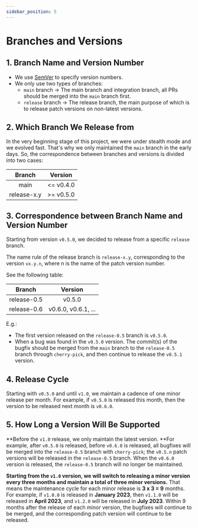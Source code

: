 ```yaml
---
sidebar_position: 5
---
```


# Branches and Versions

## 1. Branch Name and Version Number

- We use [SemVer](https://semver.org) to specify version numbers.
- We only use two types of branches:
  - `main` branch -> The main branch and integration branch, all PRs should be merged into the `main` branch first.
  - `release` branch -> The release branch, the main purpose of which is to release patch versions on non-latest versions.

## 2. Which Branch We Release from

In the very beginning stage of this project, we were under stealth mode and we evolved fast. That's why we only maintained the `main` branch in the early days. So, the correspondence between branches and versions is divided into two cases:

|    Branch   |   Version  |
| :---------: | :---------:|
|     main    | <= v0.4.0  |
| release-x.y | >= v0.5.0  |

## 3. Correspondence between Branch Name and Version Number

Starting from version `v0.5.0`, we decided to release from a specific `release` branch.

The name rule of the release branch is `release-x.y`, corresponding to the version `vx.y.n`, where n is the name of the patch version number.

See the following table:

|   Branch    |   Version  |
| :---------: | :---------:|
| release-0.5 | v0.5.0     |
| release-0.6 | v0.6.0, v0.6.1, ...  |

E.g.:

- The first version released on the `release-0.5` branch is `v0.5.0`.
- When a bug was found in the `v0.5.0` version. The commit(s) of the bugfix should be merged from the `main` branch to the `release-0.5` branch through `cherry-pick`, and then continue to release the `v0.5.1` version.

## 4. Release Cycle

Starting with `v0.5.0` and until `v1.0`, we maintain a cadence of one minor release per month. For example, if `v0.5.0` is released this month, then the version to be released next month is `v0.6.0`.

## 5. How Long a Version Will Be Supported

**Before the `v1.0` release, we only maintain the latest version. **For example, after `v0.5.0` is released, before `v0.6.0` is released, all bugfixes will be merged into the `release-0.5` branch with `cherry-pick`;  the `v0.5.n` patch versions will be released in the `release-0.5` branch. When the `v0.6.0` version is released, the `release-0.5` branch will no longer be maintained.

**Starting from the `v1.0` version, we will switch to releasing a minor version every three months and maintain a total of three minor versions.** That means the maintenance cycle for each minor release is **3 x 3 = 9** months. For example, if `v1.0.0` is released in **January 2023**, then `v1.1.0` will be released in **April 2023**, and `v1.2.0` will be released in **July 2023**. Within 9 months after the release of each minor version, the bugfixes will continue to be merged, and the corresponding patch version will continue to be released.
